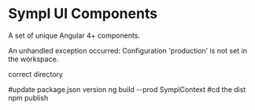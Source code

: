 # Sympl UI Components

A set of unique Angular 4+ components. 

An unhandled exception occurred: Configuration 'production' is not set in the workspace.

correct directory 

#update package.json version
ng build --prod SymplContext
#cd the dist
npm publish
